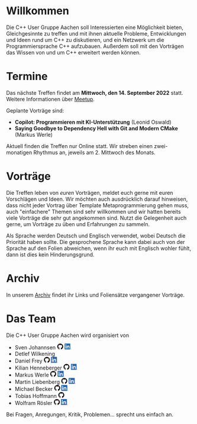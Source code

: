 # Willkommen

Die C++ User Gruppe Aachen soll Interessierten eine Möglichkeit bieten, Gleichgesinnte zu treffen und mit ihnen aktuelle Probleme, Entwicklungen und Ideen rund um C++ zu diskutieren, und ein Netzwerk um die Programmiersprache C++ aufzubauen. Außerdem soll mit den Vorträgen das Wissen von und um C++ erweitert werden können.

# Termine

Das nächste Treffen findet am **Mittwoch, den 14. September 2022** statt. Weitere Informationen über [Meetup](https://www.meetup.com/de-DE/C-User-Gruppe-Aachen).

Geplante Vorträge sind:

* **Copilot: Programmieren mit KI-Unterstützung** (Leonid Oswald)
* **Saying Goodbye to Dependency Hell with Git and Modern CMake** (Markus Werle)

Aktuell finden die Treffen nur Online statt. Wir streben einen zwei-monatigen Rhythmus an, jeweils am 2. Mittwoch des Monats.

# Vorträge

Die Treffen leben von *euren* Vorträgen, meldet euch gerne mit euren Vorschlägen und Ideen. Wir möchten auch ausdrücklich darauf hinweisen, dass nicht jeder Vortrag über Template Metaprogrammierung gehen muss, auch "einfachere" Themen sind sehr willkommen und wir hatten bereits viele Vorträge die sehr gut angekommen sind. Nutzt die Gelegenheit auch gerne, um Vorträge zu üben und Erfahrungen zu sammeln.

Als Sprache werden Deutsch und Englisch verwendet, wobei Deutsch die Priorität haben sollte. Die gesprochene Sprache kann dabei auch von der Sprache auf den Folien abweichen, wenn ihr euch mit Englisch wohler fühlt, dann ist dies kein Hinderungsgrund.

# Archiv

In unserem [Archiv](archive.md) findet ihr Links und Foliensätze vergangener Vorträge.

# Das Team

Die C++ User Gruppe Aachen wird organisiert von

* Sven Johannsen
  [<img alt="GitHub" height="16px" src="GitHub.png"/>](https://github.com/SvenJo/)
  [<img alt="LinkedIn" height="16px" src="LinkedIn.png"/>](https://www.linkedin.com/in/sven-johannsen-09744a2b/)
* Detlef Wilkening
* Daniel Frey
  [<img alt="GitHub" height="16px" src="GitHub.png"/>](https://github.com/d-frey/)
  [<img alt="LinkedIn" height="16px" src="LinkedIn.png"/>](https://www.linkedin.com/in/daniel-frey-22553487/)
* Kilian Henneberger
  [<img alt="GitHub" height="16px" src="GitHub.png"/>](https://github.com/Ukilele/)
  [<img alt="LinkedIn" height="16px" src="LinkedIn.png"/>](https://www.linkedin.com/in/kilian-henneberger/)
* Markus Werle
  [<img alt="GitHub" height="16px" src="GitHub.png"/>](https://github.com/daixtrose)
  [<img alt="LinkedIn" height="16px" src="LinkedIn.png"/>](https://www.linkedin.com/in/markus-werle/)
* Martin Liebenberg
  [<img alt="GitHub" height="16px" src="GitHub.png"/>](https://github.com/maarli/)
  [<img alt="LinkedIn" height="16px" src="LinkedIn.png"/>](https://www.linkedin.com/in/martin-liebenberg/)
* Michael Becker
  [<img alt="GitHub" height="16px" src="GitHub.png"/>](https://github.com/wickedmic/)
  [<img alt="LinkedIn" height="16px" src="LinkedIn.png"/>](https://www.linkedin.com/in/michael-becker-a05369a8/)
* Tobias Hoffmann
  [<img alt="GitHub" height="16px" src="GitHub.png"/>](https://github.com/smilingthax/)
* Wolfram Rösler
  [<img alt="GitHub" height="16px" src="GitHub.png"/>](https://github.com/wolframroesler/)
  [<img alt="LinkedIn" height="16px" src="LinkedIn.png"/>](https://www.linkedin.com/in/wolframroesler/)

Bei Fragen, Anregungen, Kritik, Problemen... sprecht uns einfach an.
